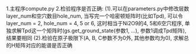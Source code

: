 1.主程序compute.py
2.检验程序是否正确:
(1).可以在parameters.py中修改层数layer_num和空穴数目hole_num, 当写完一个哈密顿矩阵时(比如Tpd), 可以令layer_num = 2, hole_num = 4, 5 or 6, 
这时相当于Ni2O9的4, 5和6空穴程序, 单独求解Tpd这一个矩阵时(gs.get_ground_state(参数1, ...), 参数1调成Tpd矩阵), 结果要相同
(2).检验在原子极限下(A, B, C参数不为0外, 其他参数均为0), 求解总的H矩阵对应的能谱是否正确

